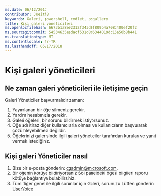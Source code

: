 ```yaml
---
ms.date: 06/12/2017
contributor: JKeithB
keywords: Galeri, powershell, cmdlet, psgallery
title: Kişi galeri yöneticileri
ms.openlocfilehash: 6673b1a8e92312f343d6f809b4a708c400ef20f2
ms.sourcegitcommit: 54534635eedacf531d8d6344019dc16a50b8b441
ms.translationtype: MT
ms.contentlocale: tr-TR
ms.lasthandoff: 05/17/2018
---
```

# <a name="contact-gallery-administrators"></a>Kişi galeri yöneticileri

## <a name="when-to-contact-gallery-administrators"></a>Ne zaman galeri yöneticileri ile iletişime geçin

Galeri Yöneticiler başvurmalıdır zaman:

1. Yayımlanan bir öğe silmeniz gerekir.
2. Yardım hesabınızla gerekir.
3. Galeri öğeleri, bir sorunu bildirmek istiyorsunuz.
4. Öğe adı itiraz diğer kullanıcılarla olması ve kullanıcıların başvurarak çözümleyebilmesi değildir.
5. Öğelerinizi galerisinde ilgili galeri yöneticiler tarafından kurulan ve yanıt vermek istediğiniz.

## <a name="how-to-contact-gallery-administrators"></a>Kişi galeri Yöneticiler nasıl

1. Bize bir e-posta gönderin: cgadmin@microsoft.com.
2. Bir öğenin kötüye bildiriyorsanız Sol paneldeki öğesi bilgileri raporu kötüye bağlantıya bulabilirsiniz.
3. Tüm diğer genel ile ilgili sorunlar için Galeri, sorunuzu Lütfen gönderin [UserVoice](http://windowsserver.uservoice.com/forums/301869-powershell)